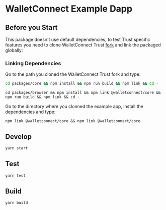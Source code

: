 # WalletConnect Example Dapp

## Before you Start
This package doesn't use default dependencies, to test Trust specific features you need
to clone WalletConnect Trust [fork](https://github.com/TrustWallet/walletconnect-monorepo)
and link the packaged globally:

### Linking Dependencies
Go to the path you cloned the WalletConnect Trust fork and type:

```bash
cd packages/core && npm install && npm run build && npm link && cd -
```

```
cd packages/browser && npm install && npm link @walletconnect/core && npm run build && npm link && cd -
```

Go to the directory where you clonned the example app, install the dependencies and type:

```
npm link @walletconnect/core && npm link @walletconnect/core
```

## Develop

```bash
yarn start
```

## Test

```bash
yarn test
```

## Build

```bash
yarn build
```
